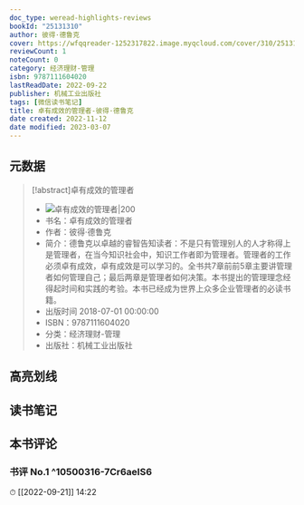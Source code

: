 ```yaml
---
doc_type: weread-highlights-reviews
bookId: "25131310"
author: 彼得·德鲁克
cover: https://wfqqreader-1252317822.image.myqcloud.com/cover/310/25131310/t7_25131310.jpg
reviewCount: 1
noteCount: 0
category: 经济理财-管理
isbn: 9787111604020
lastReadDate: 2022-09-22
publisher: 机械工业出版社
tags: [微信读书笔记]
title: 卓有成效的管理者-彼得·德鲁克
date created: 2022-11-12
date modified: 2023-03-07
---
```


## 元数据

>[!abstract]卓有成效的管理者
> - ![卓有成效的管理者|200](https://wfqqreader-1252317822.image.myqcloud.com/cover/310/25131310/t7_25131310.jpg)
> - 书名：卓有成效的管理者
> - 作者：彼得·德鲁克
> - 简介：德鲁克以卓越的睿智告知读者：不是只有管理别人的人才称得上是管理者，在当今知识社会中，知识工作者即为管理者。管理者的工作必须卓有成效，卓有成效是可以学习的。全书共7章前前5章主要讲管理者如何管理自己；最后两章是管理者如何决策。本书提出的管理理念经得起时间和实践的考验。本书已经成为世界上众多企业管理者的必读书籍。
> - 出版时间 2018-07-01 00:00:00
> - ISBN：9787111604020
> - 分类：经济理财-管理
> - 出版社：机械工业出版社

## 高亮划线

## 读书笔记

## 本书评论

### 书评 No.1 ^10500316-7Cr6aeIS6

⏱ [[2022-09-21]] 14:22
